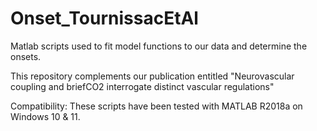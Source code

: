 # Onset_TournissacEtAl
Matlab scripts used to fit model functions to our data and determine the onsets.

This repository complements our publication entitled "Neurovascular coupling and briefCO2 interrogate distinct vascular regulations"

Compatibility: These scripts have been tested with MATLAB R2018a on Windows 10 & 11.
